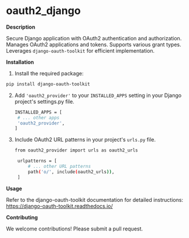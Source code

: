# oauth2_django

**Description**

Secure Django application with OAuth2 authentication and authorization. 
Manages OAuth2 applications and tokens. 
Supports various grant types. 
Leverages `django-oauth-toolkit` for efficient implementation.

**Installation**

1. Install the required package:

```bash
pip install django-oauth-toolkit
```
2. Add `'oauth2_provider'` to your `INSTALLED_APPS` setting in your Django project's settings.py file.
   
   ```bash
   INSTALLED_APPS = [
    # ... other apps
    'oauth2_provider',
   ]
   ```
3. Include OAuth2 URL patterns in your project's `urls.py` file.

   ```bash
   from oauth2_provider import urls as oauth2_urls

    urlpatterns = [
        # ... other URL patterns
        path('o/', include(oauth2_urls)),
    ]
   ```
**Usage**

Refer to the django-oauth-toolkit documentation for detailed instructions: https://django-oauth-toolkit.readthedocs.io/

**Contributing**

We welcome contributions! Please submit a pull request.









